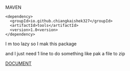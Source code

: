 MAVEN
```
<dependency>
  <groupId>io.github.chiangkaishek327</groupId>
  <artifactId>tools</artifactId>
  <version>1.0<version>
</dependency>
```
I m too lazy so I mak this package

and I just need 1 line to do something like pak a file to zip

[DOCUMENT](https://chiangkaishek327.github.io/documents/tools/)
